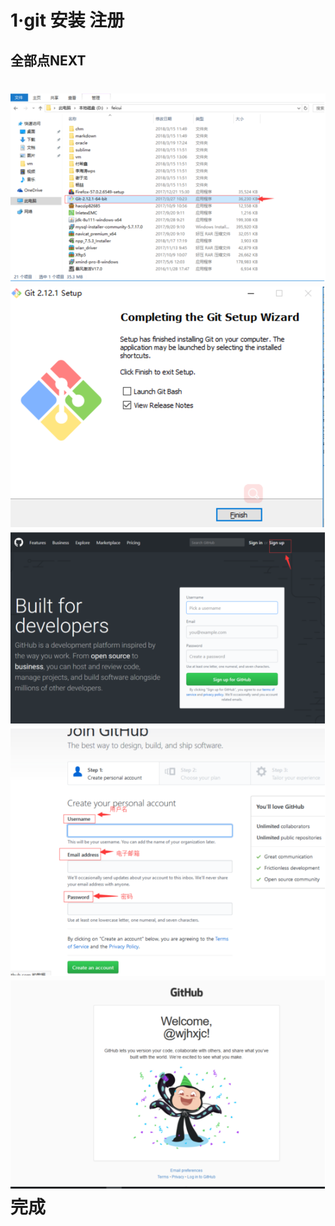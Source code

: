 1·git 安装 注册
==
全部点NEXT
--
![](img/1.png)
![](img/2.png)
![](img/3.png)
![](img/4.png)
![](img/5.png)
完成
==
